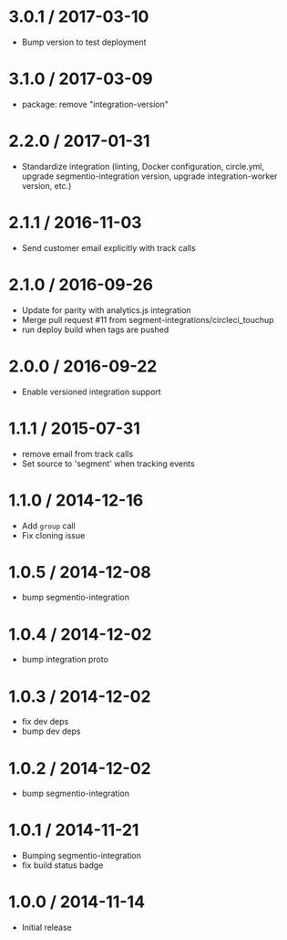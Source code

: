 3.0.1 / 2017-03-10
==================

  * Bump version to test deployment

3.1.0 / 2017-03-09
==================

  * package: remove "integration-version"

2.2.0 / 2017-01-31
==================

  * Standardize integration (linting, Docker configuration, circle.yml, upgrade
segmentio-integration version, upgrade integration-worker version, etc.)


2.1.1 / 2016-11-03
==================

  * Send customer email explicitly with track calls

2.1.0 / 2016-09-26
==================

  * Update for parity with analytics.js integration
  * Merge pull request #11 from segment-integrations/circleci_touchup
  * run deploy build when tags are pushed

2.0.0 / 2016-09-22
==================

  * Enable versioned integration support

1.1.1 / 2015-07-31
==================

  * remove email from track calls
  * Set source to 'segment' when tracking events

1.1.0 / 2014-12-16
==================

  * Add `group` call
  * Fix cloning issue

1.0.5 / 2014-12-08
==================

 * bump segmentio-integration

1.0.4 / 2014-12-02
==================

 * bump integration proto

1.0.3 / 2014-12-02
==================

 * fix dev deps
 * bump dev deps

1.0.2 / 2014-12-02
==================

 * bump segmentio-integration

1.0.1 / 2014-11-21
==================

 * Bumping segmentio-integration
 * fix build status badge

1.0.0 / 2014-11-14
==================

  * Initial release
